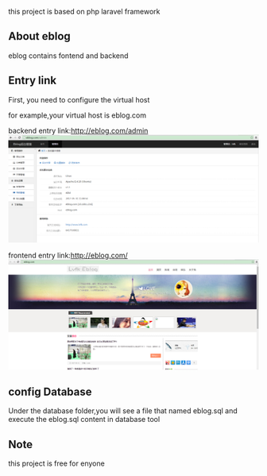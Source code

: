 this project is based on php laravel framework

## About eblog
eblog contains fontend and backend


## Entry link
First, you need to configure the virtual host

for example,your virtual host is eblog.com

backend entry link:http://eblog.com/admin
![后台截图](https://github.com/Justshunjian/eblog/blob/master/public/images/backend.png)

frontend entry link:http://eblog.com/
![前台截图](https://github.com/Justshunjian/eblog/blob/master/public/images/fontend.png)

## config Database
Under the database folder,you will see a file that named eblog.sql and execute the eblog.sql content in database tool


## Note
this project is free for enyone

